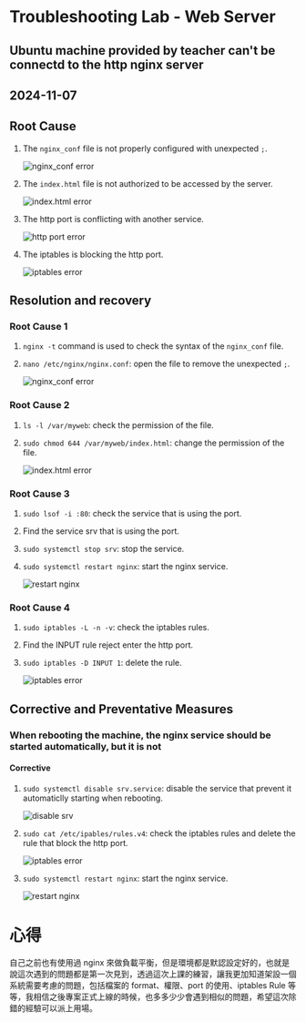 # Troubleshooting Lab - Web Server

## Ubuntu machine provided by teacher can't be connectd to the http nginx server

## 2024-11-07

## Root Cause

1. The `nginx_conf` file is not properly configured with unexpected `;`.

   ![nginx_conf error](./imgs/nginx_t.png)

2. The `index.html` file is not authorized to be accessed by the server.

   ![index.html error](./imgs/check_file_auth.png)

3. The http port is conflicting with another service.

   ![http port error](./imgs/check_port.png)

4. The iptables is blocking the http port.

   ![iptables error](./imgs/check_iptables.png)

## Resolution and recovery

### Root Cause 1

1. `nginx -t` command is used to check the syntax of the `nginx_conf` file.
2. `nano /etc/nginx/nginx.conf`: open the file to remove the unexpected `;`.

   ![nginx_conf error](./imgs/nano_nginx_conf.png)

### Root Cause 2

1. `ls -l /var/myweb`: check the permission of the file.
2. `sudo chmod 644 /var/myweb/index.html`: change the permission of the file.

   ![index.html error](./imgs/chmod_644_file.png)

### Root Cause 3

1. `sudo lsof -i :80`: check the service that is using the port.
2. Find the service srv that is using the port.
3. `sudo systemctl stop srv`: stop the service.
4. `sudo systemctl restart nginx`: start the nginx service.

   ![restart nginx](./imgs/check_port.png)

### Root Cause 4

1. `sudo iptables -L -n -v`: check the iptables rules.
2. Find the INPUT rule reject enter the http port.
3. `sudo iptables -D INPUT 1`: delete the rule.

   ![iptables error](./imgs/tmp_fix_iptables.png)

## Corrective and Preventative Measures

### When rebooting the machine, the nginx service should be started automatically, but it is not

#### Corrective

1. `sudo systemctl disable srv.service`: disable the service that prevent it automaticlly starting when rebooting.

   ![disable srv](./imgs/fix_port_conflict.png)

2. `sudo cat /etc/ipables/rules.v4`: check the iptables rules and delete the rule that block the http port.

   ![iptables error](./imgs/fix_iptables_file.png)

3. `sudo systemctl restart nginx`: start the nginx service.

   ![restart nginx](./imgs/final.png)

# 心得

自己之前也有使用過 nginx 來做負載平衡，但是環境都是默認設定好的，也就是說這次遇到的問題都是第一次見到，透過這次上課的練習，讓我更加知道架設一個系統需要考慮的問題，包括檔案的 format、權限、port 的使用、iptables Rule 等等，我相信之後專案正式上線的時候，也多多少少會遇到相似的問題，希望這次除錯的經驗可以派上用場。
